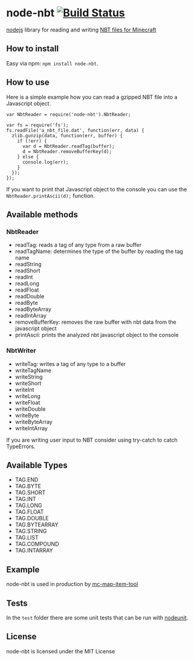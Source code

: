 node-nbt [![Build Status](https://travis-ci.org/djfun/node-nbt.png?branch=master)](https://travis-ci.org/djfun/node-nbt)
=============

[nodejs](http://nodejs.org) library for reading and writing [NBT files for Minecraft](http://minecraft.gamepedia.com/NBT_Format)

How to install
---------
Easy via npm: `npm install node-nbt`.

How to use
---------
Here is a simple example how you can read a gzipped NBT file into a Javascript object.

    var NbtReader = require('node-nbt').NbtReader;

    var fs = require('fs');
    fs.readFile('a_nbt_file.dat', function(err, data) {
      zlib.gunzip(data, function(err, buffer) {
        if (!err) {
          var d = NbtReader.readTag(buffer);
          d = NbtReader.removeBufferKey(d);
        } else {
          console.log(err);
        }
      });
    });

If you want to print that Javascript object to the console you can use the `NbtReader.printAscii(d);` function.

Available methods
-----------------

### NbtReader
* readTag: reads a tag of any type from a raw buffer
* readTagName: determines the type of the buffer by reading the tag name
* readString
* readShort
* readInt
* readLong
* readFloat
* readDouble
* readByte
* readByteArray
* readIntArray
* removeBufferKey: removes the raw buffer with nbt data from the javascript object
* printAscii: prints the analyzed nbt javascript object to the console

### NbtWriter
* writeTag: writes a tag of any type to a buffer
* writeTagName
* writeString
* writeShort
* writeInt
* writeLong
* writeFloat
* writeDouble
* writeByte
* writeByteArray
* writeIntArray

If you are writing user input to NBT consider using try-catch to catch TypeErrors.

Available Types
---------------
* TAG.END
* TAG.BYTE
* TAG.SHORT
* TAG.INT
* TAG.LONG
* TAG.FLOAT
* TAG.DOUBLE
* TAG.BYTEARRAY
* TAG.STRING
* TAG.LIST
* TAG.COMPOUND
* TAG.INTARRAY

Example
-------
node-nbt is used in production by [mc-map-item-tool](https://github.com/djfun/mc-map-item-tool)

Tests
-----
In the `test` folder there are some unit tests that can be run with [nodeunit](https://github.com/caolan/nodeunit).

License
-------
node-nbt is licensed under the MIT License